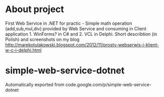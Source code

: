# About project
First Web Service in .NET for practic - Simple math operation (add,sub,mul,div) provided by Web Service and consuming in Client application 1. WinForms? in C# and 2. VCL in Delphi. Short describtion (in Polish) and screenshots on my blog http://marekotulakowski.blogspot.com/2012/11/prosty-webserwis-i-klient-w-c-i-delphi.html

# simple-web-service-dotnet
Automatically exported from code.google.com/p/simple-web-service-dotnet
